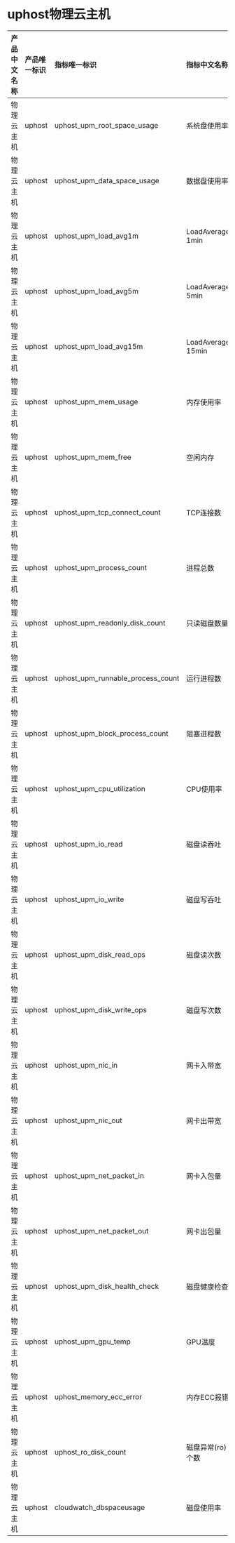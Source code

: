 # uphost物理云主机

|产品中文名称|产品唯一标识|指标唯一标识|指标中文名称|单位|备注|
|:----|:----|:----|:----|:----|:----|
|物理云主机|uphost|uphost_upm_root_space_usage|系统盘使用率|%| |
|物理云主机|uphost|uphost_upm_data_space_usage|数据盘使用率|%| |
|物理云主机|uphost|uphost_upm_load_avg1m|LoadAverage 1min|无单位| |
|物理云主机|uphost|uphost_upm_load_avg5m|LoadAverage 5min|无单位| |
|物理云主机|uphost|uphost_upm_load_avg15m|LoadAverage 15min|无单位| |
|物理云主机|uphost|uphost_upm_mem_usage|内存使用率|%| |
|物理云主机|uphost|uphost_upm_mem_free|空闲内存|Kb| |
|物理云主机|uphost|uphost_upm_tcp_connect_count|TCP连接数|个| |
|物理云主机|uphost|uphost_upm_process_count|进程总数|个| |
|物理云主机|uphost|uphost_upm_readonly_disk_count|只读磁盘数量|个| |
|物理云主机|uphost|uphost_upm_runnable_process_count|运行进程数|个| |
|物理云主机|uphost|uphost_upm_block_process_count|阻塞进程数|个| |
|物理云主机|uphost|uphost_upm_cpu_utilization|CPU使用率|%| |
|物理云主机|uphost|uphost_upm_io_read|磁盘读吞吐|Bps| |
|物理云主机|uphost|uphost_upm_io_write|磁盘写吞吐|Bps| |
|物理云主机|uphost|uphost_upm_disk_read_ops|磁盘读次数|次/s| |
|物理云主机|uphost|uphost_upm_disk_write_ops|磁盘写次数|次/s| |
|物理云主机|uphost|uphost_upm_nic_in|网卡入带宽|bps| |
|物理云主机|uphost|uphost_upm_nic_out|网卡出带宽|bps| |
|物理云主机|uphost|uphost_upm_net_packet_in|网卡入包量|个/s| |
|物理云主机|uphost|uphost_upm_net_packet_out|网卡出包量|个/s| |
|物理云主机|uphost|uphost_upm_disk_health_check|磁盘健康检查|无单位| |
|物理云主机|uphost|uphost_upm_gpu_temp|GPU温度|℃| |
|物理云主机|uphost|uphost_memory_ecc_error|内存ECC报错|个| |
|物理云主机|uphost|uphost_ro_disk_count|磁盘异常(ro)个数|个| |
|物理云主机|uphost|cloudwatch_dbspaceusage|磁盘使用率|%| |
